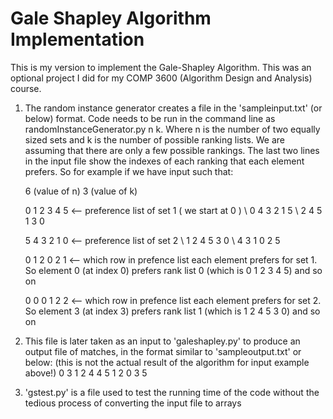 # Gale Shapley Algorithm Implementation


This is my version to implement the Gale-Shapley Algorithm. This was an optional project I did for my COMP 3600 (Algorithm Design and Analysis) course.

1. The random instance generator creates a file in the 'sampleinput.txt' (or below) format. Code needs to be run in the command line as randomInstanceGenerator.py n k. Where n is the number of two equally sized sets and k is the number of possible ranking lists. We are assuming that there are only a few possible rankings. The last two lines in the input file show the indexes of each ranking that each element prefers. So for example if we have input such that:
      
      6 (value of n)
      3 (value of k)
      
      0 1 2 3 4 5 <-- preference list of set 1 ( we start at 0 )
   \  0 4 3 2 1 5
   \  2 4 5 1 3 0
      
      5 4 3 2 1 0 <-- preference list of set 2
   \  1 2 4 5 3 0
   \  4 3 1 0 2 5
      
      0 1 2 0 2 1 <-- which row in prefence list each element prefers for set 1. So element 0 (at index 0) prefers rank list 0 (which is 0 1 2 3 4 5) and so on
      
      0 0 0 1 2 2 <-- which row in prefence list each element prefers for set 2. So element 3 (at index 3) prefers rank list 1 (which is 1 2 4 5 3 0) and so on
      
3. This file is later taken as an input to 'galeshapley.py' to produce an output file of matches, in the format similar to 'sampleoutput.txt' or below: 
      (this is not the actual result of the algorithm for input example above!)
      0 3
      1 2
      4 4
      5 1
      2 0
      3 5    
5. 'gstest.py' is a file used to test the running time of the code without the tedious process of converting the input file to arrays

